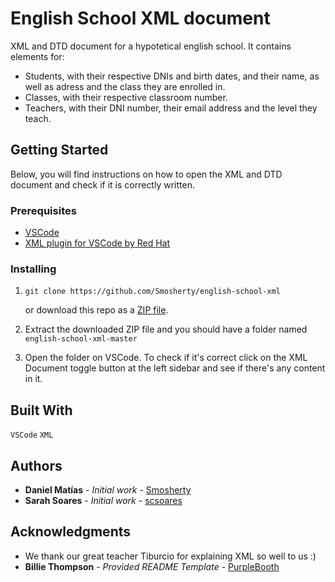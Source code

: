 # English School XML document

XML and DTD document for a hypotetical english school. It contains elements for:

- Students, with their respective DNIs and birth dates, and their name, as well as adress and the class they are enrolled in.
- Classes, with their respective classroom number.
- Teachers, with their DNI number, their email address and the level they teach.

## Getting Started

Below, you will find instructions on how to open the XML and DTD document and check if it is correctly written.

### Prerequisites

- [VSCode](https://code.visualstudio.com/)
- [XML plugin for VSCode by Red Hat](https://marketplace.visualstudio.com/items?itemName=redhat.vscode-xml)

### Installing

1. ```
   git clone https://github.com/Smosherty/english-school-xml
   ```

   or download this repo as a [ZIP file](https://github.com/Smosherty/english-school-xml/archive/master.zip).

2. Extract the downloaded ZIP file and you should have a folder named `english-school-xml-master`

3. Open the folder on VSCode. To check if it's correct click on the XML Document toggle button at the left sidebar and see if there's any content in it.

## Built With

`VSCode` `XML`

## Authors

- **Daniel Matías** - _Initial work_ - [Smosherty](https://github.com/Smosherty)
- **Sarah Soares** - _Initial work_ - [scsoares](https://github.com/scsoares)

## Acknowledgments

- We thank our great teacher Tiburcio for explaining XML so well to us :)
- **Billie Thompson** - _Provided README Template_ -
  [PurpleBooth](https://github.com/PurpleBooth)
